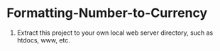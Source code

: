 # Formatting-Number-to-Currency

1. Extract this project to your own local web server directory, such as htdocs, www, etc.

